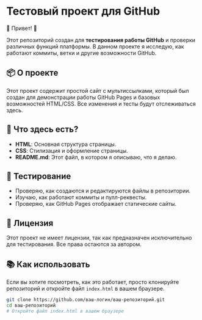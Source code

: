 # Тестовый проект для GitHub

🎉 Привет! 🎉

Этот репозиторий создан для **тестирования работы GitHub** и проверки различных функций платформы. В данном проекте я исследую, как работают коммиты, ветки и другие возможности GitHub.

## 📦 О проекте

Этот проект содержит простой сайт с мультиссылками, который был создан для демонстрации работы GitHub Pages и базовых возможностей HTML/CSS. Все изменения и тесты будут отслеживаться здесь.

## 🚀 Что здесь есть?

- **HTML**: Основная структура страницы.
- **CSS**: Стилизация и оформление страницы.
- **README.md**: Этот файл, в котором я описываю, что я делаю.

## 🧪 Тестирование

- Проверяю, как создаются и редактируются файлы в репозитории.
- Изучаю, как работают коммиты и пулл-реквесты.
- Проверяю, как GitHub Pages отображает статические сайты.

## 📜 Лицензия
Этот проект не имеет лицензии, так как предназначен исключительно для тестирования. Все права остаются за автором.

## 📚 Как использовать

Если вы хотите посмотреть, как это работает, просто клонируйте репозиторий и откройте файл `index.html` в вашем браузере.
```bash
git clone https://github.com/ваш-логин/ваш-репозиторий.git
cd ваш-репозиторий
# Откройте файл index.html в вашем браузере
